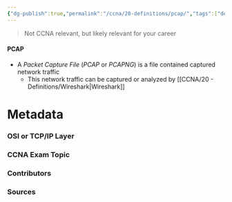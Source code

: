 ```yaml
---
{"dg-publish":true,"permalink":"/ccna/20-definitions/pcap/","tags":["defs_ccna"],"created":"2023-11-29T13:34:20.000-08:00","updated":"2023-11-29T13:40:19.000-08:00"}
---
```


>Not CCNA relevant, but likely relevant for your career
#### PCAP
- A *Packet Capture File* (*PCAP* or *PCAPNG*) is a file contained captured network traffic
	- This network traffic can be captured or analyzed by [[CCNA/20 - Definitions/Wireshark\|Wireshark]]







# Metadata
### OSI or TCP/IP Layer

### CCNA Exam Topic

### Contributors

### Sources

